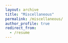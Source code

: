 ```yaml
---
layout: archive
title: "Miscellaneous"
permalink: /miscellaneous/
author_profile: true
redirect_from:
  - /resume
---
```





